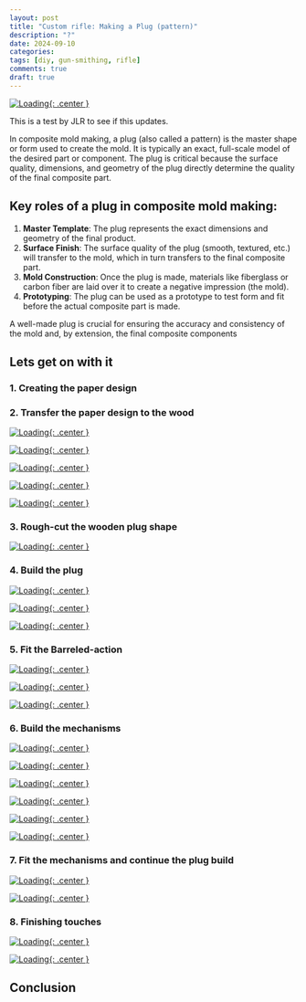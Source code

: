 ```yaml
---
layout: post
title: "Custom rifle: Making a Plug (pattern)"
description: "?"
date: 2024-09-10
categories: 
tags: [diy, gun-smithing, rifle]
comments: true
draft: true
---
```

[![Loading](/assets/240930-paperplan.JPG){: .center }](/assets/240930-paperplan.JPG)

This is a test by JLR to see if this updates.

In composite mold making, a plug (also called a pattern) is the master shape or form used to create the mold. It is typically an exact, full-scale model of the desired part or component. The plug is critical because the surface quality, dimensions, and geometry of the plug directly determine the quality of the final composite part.

## Key roles of a plug in composite mold making:
1. **Master Template**: The plug represents the exact dimensions and geometry of the final product.
1. **Surface Finish**: The surface quality of the plug (smooth, textured, etc.) will transfer to the mold, which in turn transfers to the final composite part.
1. **Mold Construction**: Once the plug is made, materials like fiberglass or carbon fiber are laid over it to create a negative impression (the mold).
1. **Prototyping**: The plug can be used as a prototype to test form and fit before the actual composite part is made.

A well-made plug is crucial for ensuring the accuracy and consistency of the mold and, by extension, the final composite components

## Lets get on with it

### 1. Creating the paper design

### 2. Transfer the paper design to the wood

[![Loading](/assets/240930-papertowood.JPG){: .center }](/assets/240930-papertowood.JPG)

[![Loading](/assets/240930-blueglue.JPG){: .center }](/assets/240930-blueglue.JPG)

[![Loading](/assets/240930-appllyblueglue.JPG){: .center }](/assets/240930-appllyblueglue.JPG)

[![Loading](/assets/240930-appllyglue.JPG){: .center }](/assets/240930-appllyglue.JPG)

[![Loading](/assets/240930-clampwood.JPG){: .center }](/assets/240930-clampwood.JPG)

### 3. Rough-cut the wooden plug shape

[![Loading](/assets/240930-roughcutshape.JPG){: .center }](/assets/240930-roughcutshape.JPG)

### 4. Build the plug

[![Loading](/assets/240930-buildshape.JPG){: .center }](/assets/240930-buildshape.JPG)

[![Loading](/assets/240930-buildshape2.JPG){: .center }](/assets/240930-buildshape2.JPG)

[![Loading](/assets/240930-buildshape3.JPG){: .center }](/assets/240930-buildshape3.JPG)

### 5. Fit the Barreled-action

[![Loading](/assets/240930-buildshape4.JPG){: .center }](/assets/240930-buildshape4.JPG)

[![Loading](/assets/240930-barrelactionfitment.JPG){: .center }](/assets/240930-barrelactionfitment.JPG)

[![Loading](/assets/240930-barrelactionfitment2.JPG){: .center }](/assets/240930-barrelactionfitment2.JPG)

### 6. Build the mechanisms

[![Loading](/assets/240930-buildmechanism-lop.JPG){: .center }](/assets/240930-buildmechanism-lop.JPG)

[![Loading](/assets/240930-buildmechanism-lop2.JPG){: .center }](/assets/240930-buildmechanism-lop2.JPG)

[![Loading](/assets/240930-buildmechanism-magrelease.JPG){: .center }](/assets/240930-buildmechanism-magrelease.JPG)

[![Loading](/assets/240930-buildmechanism-magrelease2.JPG){: .center }](/assets/240930-buildmechanism-magrelease2.JPG)

[![Loading](/assets/240930-buildprice.JPG){: .center }](/assets/240930-buildprice.JPG)

[![Loading](/assets/240930-buildshape-lop.JPG){: .center }](/assets/240930-buildshape-lop.JPG)

### 7. Fit the mechanisms and continue the plug build

[![Loading](/assets/240930-buildshape-cheekriser.JPG){: .center }](/assets/240930-buildshape-cheekriser.JPG)

[![Loading](/assets/240930-buildshape-cheekriser2.JPG){: .center }](/assets/240930-buildshape-cheekriser2.JPG)

### 8. Finishing touches

[![Loading](/assets/240930-paintfiller.JPG){: .center }](/assets/240930-paintfiller.JPG)

[![Loading](/assets/240930-paintgloss.JPG){: .center }](/assets/240930-paintgloss.JPG)

## Conclusion